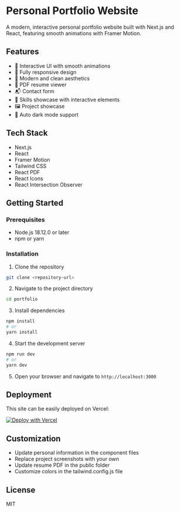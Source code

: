 # Personal Portfolio Website

A modern, interactive personal portfolio website built with Next.js and React, featuring smooth animations with Framer Motion.

## Features

- 🌟 Interactive UI with smooth animations
- 📱 Fully responsive design
- 🎨 Modern and clean aesthetics
- 📄 PDF resume viewer
- 📬 Contact form
- 🎯 Skills showcase with interactive elements
- 🖼️ Project showcase
- 🌙 Auto dark mode support

## Tech Stack

- Next.js
- React
- Framer Motion
- Tailwind CSS
- React PDF
- React Icons
- React Intersection Observer

## Getting Started

### Prerequisites

- Node.js 18.12.0 or later
- npm or yarn

### Installation

1. Clone the repository
```bash
git clone <repository-url>
```

2. Navigate to the project directory
```bash
cd portfolio
```

3. Install dependencies
```bash
npm install
# or
yarn install
```

4. Start the development server
```bash
npm run dev
# or
yarn dev
```

5. Open your browser and navigate to `http://localhost:3000`

## Deployment

This site can be easily deployed on Vercel:

[![Deploy with Vercel](https://vercel.com/button)](https://vercel.com/new/clone?repository-url=https://github.com/yourusername/portfolio)

## Customization

- Update personal information in the component files
- Replace project screenshots with your own
- Update resume PDF in the public folder
- Customize colors in the tailwind.config.js file

## License

MIT 